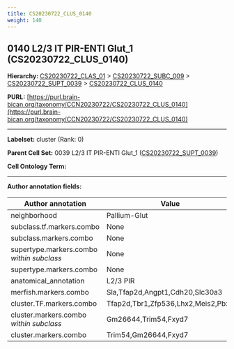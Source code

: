 ```yaml
---
title: CS20230722_CLUS_0140
weight: 140
---
```

## 0140 L2/3 IT PIR-ENTl Glut_1 (CS20230722_CLUS_0140)
<b>Hierarchy: </b>
[CS20230722_CLAS_01](../CS20230722_CLAS_01) >
[CS20230722_SUBC_009](../CS20230722_SUBC_009) >
[CS20230722_SUPT_0039](../CS20230722_SUPT_0039) >
[CS20230722_CLUS_0140](../CS20230722_CLUS_0140)

**PURL:** [https://purl.brain-bican.org/taxonomy/CCN20230722/CS20230722_CLUS_0140](https://purl.brain-bican.org/taxonomy/CCN20230722/CS20230722_CLUS_0140)

---


**Labelset:** cluster (Rank: 0)

**Parent Cell Set:** 0039 L2/3 IT PIR-ENTl Glut_1 ([CS20230722_SUPT_0039](../CS20230722_SUPT_0039))



**Cell Ontology Term:** 

[MARKER GENES.]: #


---

[TRANSFERRED ANNOTATIONS.]: #


[AUTHOR ANNOTATION FIELDS.]: #


**Author annotation fields:**

| Author annotation | Value |
|-------------------|-------|
|neighborhood|Pallium-Glut|
|subclass.tf.markers.combo|None|
|subclass.markers.combo|None|
|supertype.markers.combo _within subclass_|None|
|supertype.markers.combo|None|
|anatomical_annotation|L2/3 PIR|
|merfish.markers.combo|Sla,Tfap2d,Angpt1,Cdh20,Slc30a3|
|cluster.TF.markers.combo|Tfap2d,Tbr1,Zfp536,Lhx2,Meis2,Pbx3|
|cluster.markers.combo _within subclass_|Gm26644,Trim54,Fxyd7|
|cluster.markers.combo|Trim54,Gm26644,Fxyd7|
